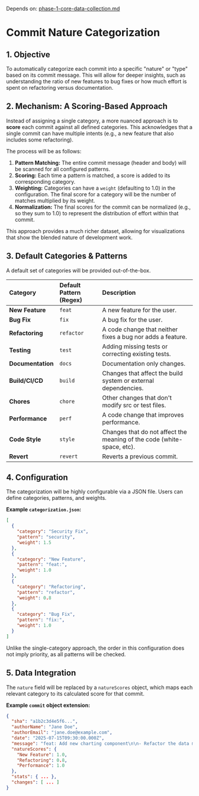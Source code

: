 Depends on: [phase-1-core-data-collection.md](phase-1-core-data-collection.md)

# Commit Nature Categorization

## 1. Objective

To automatically categorize each commit into a specific "nature" or "type" based on its commit message. This will allow for deeper insights, such as understanding the ratio of new features to bug fixes or how much effort is spent on refactoring versus documentation.

## 2. Mechanism: A Scoring-Based Approach

Instead of assigning a single category, a more nuanced approach is to **score** each commit against all defined categories. This acknowledges that a single commit can have multiple intents (e.g., a new feature that also includes some refactoring).

The process will be as follows:

1.  **Pattern Matching:** The entire commit message (header and body) will be scanned for all configured patterns.
2.  **Scoring:** Each time a pattern is matched, a score is added to its corresponding category.
3.  **Weighting:** Categories can have a `weight` (defaulting to 1.0) in the configuration. The final score for a category will be the number of matches multiplied by its weight.
4.  **Normalization:** The final scores for the commit can be normalized (e.g., so they sum to 1.0) to represent the distribution of effort within that commit.

This approach provides a much richer dataset, allowing for visualizations that show the blended nature of development work.

## 3. Default Categories & Patterns

A default set of categories will be provided out-of-the-box.

| Category | Default Pattern (Regex) | Description |
| :--- | :--- | :--- |
| **New Feature** | `feat` | A new feature for the user. |
| **Bug Fix** | `fix` | A bug fix for the user. |
| **Refactoring**| `refactor`| A code change that neither fixes a bug nor adds a feature. |
| **Testing** | `test` | Adding missing tests or correcting existing tests. |
| **Documentation**| `docs` | Documentation only changes. |
| **Build/CI/CD**| `build` | Changes that affect the build system or external dependencies. |
| **Chores** | `chore` | Other changes that don't modify src or test files. |
| **Performance** | `perf` | A code change that improves performance. |
| **Code Style** | `style` | Changes that do not affect the meaning of the code (white-space, etc). |
| **Revert** | `revert` | Reverts a previous commit. |

## 4. Configuration

The categorization will be highly configurable via a JSON file. Users can define categories, patterns, and weights.

**Example `categorization.json`:**
```json
[
  {
    "category": "Security Fix",
    "pattern": "security",
    "weight": 1.5
  },
  {
    "category": "New Feature",
    "pattern": "feat:",
    "weight": 1.0
  },
  {
    "category": "Refactoring",
    "pattern": "refactor",
    "weight": 0.8
  },
  {
    "category": "Bug Fix",
    "pattern": "fix:",
    "weight": 1.0
  }
]
```
Unlike the single-category approach, the order in this configuration does not imply priority, as all patterns will be checked.

## 5. Data Integration

The `nature` field will be replaced by a `natureScores` object, which maps each relevant category to its calculated score for that commit.

**Example `commit` object extension:**
```json
{
  "sha": "a1b2c3d4e5f6...",
  "authorName": "Jane Doe",
  "authorEmail": "jane.doe@example.com",
  "date": "2025-07-15T09:30:00.000Z",
  "message": "feat: Add new charting component\n\n- Refactor the data model for performance",
  "natureScores": {
    "New Feature": 1.0,
    "Refactoring": 0.8,
    "Performance": 1.0
  },
  "stats": { ... },
  "changes": [ ... ]
}
```

